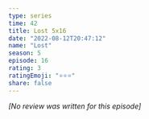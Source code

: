 ```yaml
---
type: series
time: 42
title: Lost 5x16
date: "2022-08-12T20:47:12"
name: "Lost"
season: 5
episode: 16
rating: 3
ratingEmoji: "⭐️⭐️⭐️"
share: false
---
```


*[No review was written for this episode]*
